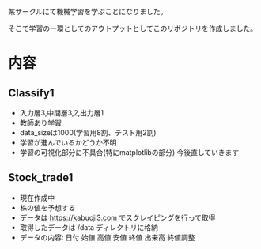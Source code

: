 某サークルにて機械学習を学ぶことになりました。

そこで学習の一環としてのアウトプットとしてこのリポジトリを作成しました。

# 内容

## Classify1
- 入力層3,中間層3,2,出力層1
- 教師あり学習
- data_sizeは1000(学習用8割、テスト用2割)
- 学習が進んでいるかどうか不明
- 学習の可視化部分に不具合(特にmatplotlibの部分)
今後直していきます

## Stock_trade1
- 現在作成中
- 株の値を予想する
- データは https://kabuoji3.com でスクレイピングを行って取得
- 取得したデータは /data ディレクトリに格納
- データの内容: 日付 始値 高値 安値 終値 出来高 終値調整
